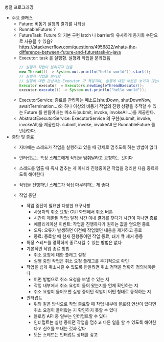 병렬 프로그래밍
  - 주요 클래스
    * Future: 비동기 실행의 결과를 나타냄
    * RunnableFuture: ?
    * FutureTask: Future 의 기본 구현
    latch 나 barrier와 유사하게 동기화 수단으로 사용될 수 있음? https://stackoverflow.com/questions/4956822/whats-the-difference-between-future-and-futuretask-in-java 
    * Executor: task 를 실행함. 실행과 작업을 분리했음
      ```java
      // 실행과 작업이 분리되지 않음
      new Thread(() -> System.out.println("hello world")).start();
      // 실행과 작업을 분리함
      // 실행에 대한 관심사는 Executor 가 책임지며, 실행에 대한 부분은 보이지 않는다
      Executor executor  = Executors.newSingleThreadExecutor();
      executor.execute(() -> System.out.println("hello world"));
      ```
    * ExecutorService: 종료를 관리하는 메소드(shutDown, shutDownNow, awaitTermination...)와 
    하나 이상의 비동기 작업의 진행 상황을 추적할 수 있는 Future 를 만들어내는 메소드(submit, invoke, invokeAll...)를 제공한다. 
    * AbstractExecutorService: ExecutorService 의 구현(submit, invoke, invokeAll)을 제공한다. 
    submit, invoke, invokeAll 은 RunnableFuture 를 반환한다.
  - 중단 및 종료
    * 자바에는 스레드가 작업을 실행하고 있을 때 강제로 멈추도록 하는 방법이 없다
    * 인터럽트는 특정 스레드에게 작업을 멈춰달라고 요청하는 것이다
    * 스레드를 멈출 때 즉시 멈추는 게 아니라 진행중이던 작업을 정리한 다음 종료하도록 해야한다
    * 작업을 진행하던 스레드가 직접 마무리하는 게 좋다
    
    * 작업 중단
      * 작업 중단이 필요한 다양한 요구사항
        * 사용자의 취소 요청: GUI 화면에서 취소 버튼
        * 시간이 제한된 작업: 일정 시간 이내 결과를 찾다가 시간이 지나면 종료
        * 애플리케이션 이벤트: 작업을 진행하다가 원하는 값을 얻으면 종료
        * 오류: 오류가 발생하면 이전에 작업했던 내용을 제거하고 종료
        * 종료: 종료할 때 현재 진행중이던 작업 종료, 대기 큐 제거 등등
      * 특정 스레드를 명확하게 종료시킬 수 있는 방법은 없다
      * 기본적인 작업 종료 방법
        * 취소 요청에 대한 플래그 설정
        * 실행 중인 작업은 취소 요청 플래그를 주기적으로 확인
      * 작업을 쉽게 취소시킬 수 있도록 만들려면 취소 정책을 명확히 정의해야한다
        * 어떤 방법으로 취소 요청을 보낼 수 있는 지
        * 작업 내부에서 취소 요청이 들어 왔는지를 언제 확인하는 지
        * 취소 요청이 들어오면 실행 중이던 작업이 어떤 형태로 동작하는 지
      * 인터럽트
        * 위와 같은 방식으로 작업 종료할 때 작업 내부에 블로킹 연산이 있다면 취소 요청이 들어왔는 지 확인하지 못할 수 있다
        * 블로킹 API 중 일부는 인터럽트할 수 있다
        * 인터럽트는 실행 중이던 작업을 멈추고 다른 일을 할 수 있도록 해야한다고 신호를 보내는 것과 같다
        * 모든 스레드는 인터럽트 상태를 갖고 
